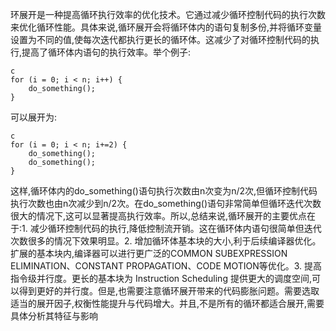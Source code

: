 环展开是一种提高循环执行效率的优化技术。它通过减少循环控制代码的执行次数来优化循环性能。具体来说,循环展开会将循环体内的语句复制多份,并将循环变量设置为不同的值,使每次迭代都执行更长的循环体。这减少了对循环控制代码的执行,提高了循环体内语句的执行效率。举个例子:

```
c
for (i = 0; i < n; i++) {
    do_something(); 
}
```

可以展开为:

```
c
for (i = 0; i < n; i+=2) {  
    do_something();
    do_something(); 
}
```

这样,循环体内的do_something()语句执行次数由n次变为n/2次,但循环控制代码执行次数也由n次减少到n/2次。在do_something()语句非常简单但循环迭代次数很大的情况下,这可以显著提高执行效率。所以,总结来说,循环展开的主要优点在于:1. 减少循环控制代码的执行,降低控制流开销。这在循环体内语句很简单但迭代次数很多的情况下效果明显。2. 增加循环体基本块的大小,利于后续编译器优化。扩展的基本块内,编译器可以进行更广泛的COMMON SUBEXPRESSION ELIMINATION、CONSTANT PROPAGATION、CODE MOTION等优化。3. 提高指令级并行度。更长的基本块为 Instruction Scheduling 提供更大的调度空间,可以得到更好的并行度。但是,也需要注意循环展开带来的代码膨胀问题。需要选取适当的展开因子,权衡性能提升与代码增大。并且,不是所有的循环都适合展开,需要具体分析其特征与影响